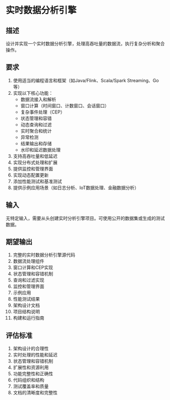 # 实时数据分析引擎

## 描述
设计并实现一个实时数据分析引擎，处理高吞吐量的数据流，执行复杂分析和聚合操作。

## 要求
1. 使用适当的编程语言和框架（如Java/Flink、Scala/Spark Streaming、Go等）
2. 实现以下核心功能：
   - 数据流接入和解析
   - 窗口计算（时间窗口、计数窗口、会话窗口）
   - 复杂事件处理（CEP）
   - 状态管理和容错
   - 动态查询和过滤
   - 实时聚合和统计
   - 异常检测
   - 结果输出和存储
   - 水印和延迟数据处理
3. 支持高吞吐量和低延迟
4. 实现分布式处理和扩展
5. 提供监控和管理界面
6. 实现动态配置更新
7. 添加性能测试和基准测试
8. 提供示例应用场景（如日志分析、IoT数据处理、金融数据分析）

## 输入
无特定输入，需要从头创建实时分析引擎项目。可使用公开的数据集或生成的测试数据。

## 期望输出
1. 完整的实时数据分析引擎源代码
2. 数据流处理组件
3. 窗口计算和CEP实现
4. 状态管理和容错机制
5. 查询和过滤实现
6. 监控和管理界面
7. 示例应用
8. 性能测试结果
9. 架构设计文档
10. 项目结构说明
11. 构建和运行指南

## 评估标准
1. 架构设计的合理性
2. 实时处理的性能和延迟
3. 状态管理和容错机制
4. 扩展性和资源利用
5. 功能完整性和正确性
6. 代码组织和结构
7. 测试覆盖率和质量
8. 文档的清晰度和完整性